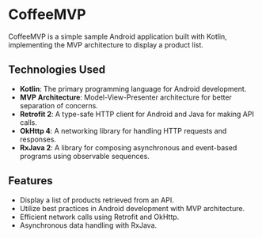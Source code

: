 # CoffeeMVP

CoffeeMVP is a simple sample Android application built with Kotlin, implementing the MVP architecture to display a product list. 

## Technologies Used

- **Kotlin**: The primary programming language for Android development.
- **MVP Architecture**: Model-View-Presenter architecture for better separation of concerns.
- **Retrofit 2**: A type-safe HTTP client for Android and Java for making API calls.
- **OkHttp 4**: A networking library for handling HTTP requests and responses.
- **RxJava 2**: A library for composing asynchronous and event-based programs using observable sequences.
  
## Features

- Display a list of products retrieved from an API.
- Utilize best practices in Android development with MVP architecture.
- Efficient network calls using Retrofit and OkHttp.
- Asynchronous data handling with RxJava.

